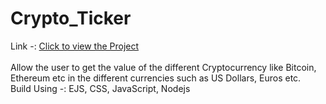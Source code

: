 # Crypto_Ticker

Link -:  <a href="https://stark-fjord-00883.herokuapp.com/">Click to view the Project</a> <br>
<br>
Allow the user to get the value of the different Cryptocurrency like Bitcoin, Ethereum etc in the different currencies such as US Dollars, Euros etc.<br>
Build Using -: EJS, CSS, JavaScript, Nodejs
